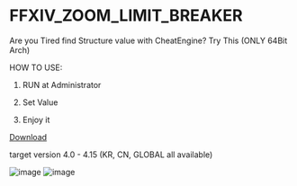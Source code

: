# FFXIV_ZOOM_LIMIT_BREAKER
Are you Tired find Structure value with CheatEngine? Try This (ONLY 64Bit Arch)


HOW TO USE:

1. RUN at Administrator

2. Set Value

3. Enjoy it


[Download](https://github.com/laiglinne-ff/FFXIV_ZOOM_LIMIT_BREAKER/releases/latest)

target version 4.0 - 4.15 (KR, CN, GLOBAL all available)

![image](https://github.com/laiglinne-ff/FFXIV_ZOOM_LIMIT_BREAKER/raw/master/ffxiv_20171224_072639.png)
![image](https://github.com/laiglinne-ff/FFXIV_ZOOM_LIMIT_BREAKER/raw/master/ffxiv_20171224_115212.png)
